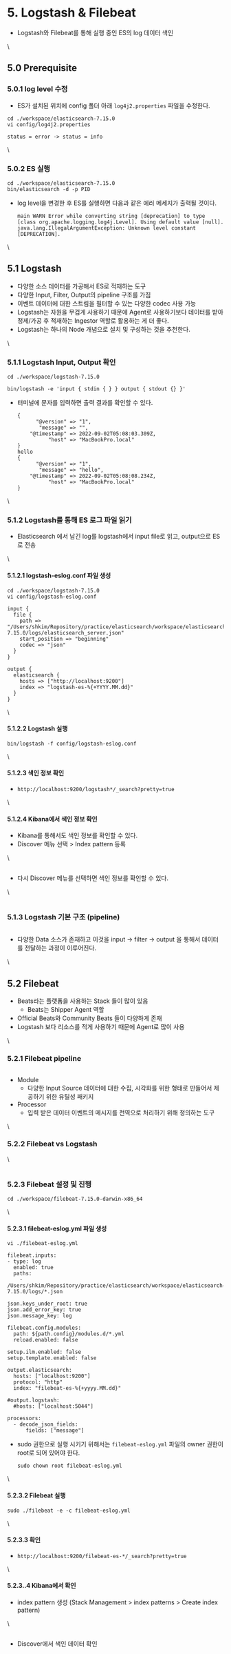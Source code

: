 # 5. Logstash & Filebeat

* Logstash와 Filebeat를 통해 실행 중인 ES의 log 데이터 색인

\


## 5.0 Prerequisite

### 5.0.1 log level 수정

* ES가 설치된 위치에 config 폴더 아래 `log4j2.properties` 파일을 수정한다.

```
cd ./workspace/elasticsearch-7.15.0
vi config/log4j2.properties

status = error -> status = info
```

\


### 5.0.2 ES 실행

```
cd ./workspace/elasticsearch-7.15.0
bin/elasticsearch -d -p PID
```

*   log level을 변경한 후 ES를 실행하면 다음과 같은 에러 메세지가 출력될 것이다.

    ```
    main WARN Error while converting string [deprecation] to type [class org.apache.logging.log4j.Level]. Using default value [null]. java.lang.IllegalArgumentException: Unknown level constant [DEPRECATION].
    ```

\


## 5.1 Logstash

* 다양한 소스 데이터를 가공해서 ES로 적재하는 도구
* 다양한 Input, Filter, Output의 pipeline 구조를 가짐
* 이벤트 데이터에 대한 스트림을 필터할 수 있는 다양한 codec 사용 가능
* Logstash는 자원을 무겁게 사용하기 때문에 Agent로 사용하기보다 데이터를 받아 정제/가공 후 적재하는 Ingestor 역할로 활용하는 게 더 좋다.
* Logstash는 하나의 Node 개념으로 설치 및 구성하는 것을 추천한다.

\


### 5.1.1 Logstash Input, Output 확인

```
cd ./workspace/logstash-7.15.0

bin/logstash -e 'input { stdin { } } output { stdout {} }'
```

*   터미널에 문자를 입력하면 출력 결과를 확인할 수 있다.

    ```
    {
          "@version" => "1",
           "message" => "",
        "@timestamp" => 2022-09-02T05:08:03.309Z,
              "host" => "MacBookPro.local"
    }
    hello
    {
          "@version" => "1",
           "message" => "hello",
        "@timestamp" => 2022-09-02T05:08:08.234Z,
              "host" => "MacBookPro.local"
    }
    ```

\


### 5.1.2 Logstash를 통해 ES 로그 파일 읽기

* Elasticsearch 에서 남긴 log를 logstash에서 input file로 읽고, output으로 ES로 전송

\


#### 5.1.2.1 logstash-eslog.conf 파일 생성

```
cd ./workspace/logstash-7.15.0
vi config/logstash-eslog.conf
```

```
input {
  file {
    path => "/Users/shkim/Repository/practice/elasticsearch/workspace/elasticsearch-7.15.0/logs/elasticsearch_server.json"
    start_position => "beginning"
    codec => "json"
  }
}

output {
  elasticsearch {
    hosts => ["http://localhost:9200"]
    index => "logstash-es-%{+YYYY.MM.dd}"
  }
}
```

\


#### 5.1.2.2 Logstash 실행

```
bin/logstash -f config/logstash-eslog.conf
```

\


#### 5.1.2.3 색인 정보 확인

* `http://localhost:9200/logstash*/_search?pretty=true`

\


#### 5.1.2.4 Kibana에서 색인 정보 확인

* Kibana를 통해서도 색인 정보를 확인할 수 있다.
* Discover 메뉴 선택 > Index pattern 등록

\


<figure><img src="../_images/ch01/05/ch01-05_001.png" alt=""><figcaption></figcaption></figure>

* 다시 Discover 메뉴를 선택하면 색인 정보를 확인할 수 있다.

\


<figure><img src="../_images/ch01/05/ch01-05_003.png" alt=""><figcaption></figcaption></figure>

### 5.1.3 Logstash 기본 구조 (pipeline)

<figure><img src="../_images/ch01/05/ch01-05_004.png" alt=""><figcaption></figcaption></figure>

* 다양한 Data 소스가 존재하고 이것을 input -> filter -> output 을 통해서 데이터를 전달하는 과정이 이루어진다.

\


## 5.2 Filebeat

* Beats라는 플랫폼을 사용하는 Stack 들이 많이 있음
  * Beats는 Shipper Agent 역할
* Official Beats와 Community Beats 들이 다양하게 존재
* Logstash 보다 리소스를 적게 사용하기 때문에 Agent로 많이 사용

\


### 5.2.1 Filebeat pipeline

<figure><img src="../_images/ch01/05/ch01-05_005.png" alt=""><figcaption></figcaption></figure>

* Module
  * 다양한 Input Source 데이터에 대한 수집, 시각화를 위한 형태로 만들어서 제공하기 위한 유틸성 패키지
* Processor
  * 입력 받은 데이터 이벤트의 메시지를 전역으로 처리하기 위해 정의하는 도구

\


### 5.2.2 Filebeat vs Logstash

\


<figure><img src="../_images/ch01/05/ch01-05_006.png" alt=""><figcaption></figcaption></figure>

### 5.2.3 Filebeat 설정 및 진행

```
cd ./workspace/filebeat-7.15.0-darwin-x86_64
```

\


#### 5.2.3.1 filebeat-eslog.yml 파일 생성

```
vi ./filebeat-eslog.yml
```

```
filebeat.inputs:
- type: log
  enabled: true
  paths:
    - /Users/shkim/Repository/practice/elasticsearch/workspace/elasticsearch-7.15.0/logs/*.json

json.keys_under_root: true
json.add_error_key: true
json.message_key: log

filebeat.config.modules:
  path: ${path.config}/modules.d/*.yml
  reload.enabled: false

setup.ilm.enabled: false
setup.template.enabled: false

output.elasticsearch:
  hosts: ["localhost:9200"]
  protocol: "http"
  index: "filebeat-es-%{+yyyy.MM.dd}"

#output.logstash:
  #hosts: ["localhost:5044"]

processors:
  - decode_json_fields:
      fields: ["message"]
```

*   sudo 권한으로 실행 시키기 위해서는 `filebeat-eslog.yml` 파일의 owner 권한이 root로 되어 있어야 한다.

    ```
    sudo chown root filebeat-eslog.yml
    ```

\


#### 5.2.3.2 Filebeat 실행

```
sudo ./filebeat -e -c filebeat-eslog.yml
```

\


#### 5.2.3.3 확인

* `http://localhost:9200/filebeat-es-*/_search?pretty=true`

\


#### 5.2.3..4 Kibana에서 확인

* index pattern 생성 (Stack Management > index patterns > Create index pattern)

\


<figure><img src="../_images/ch01/05/ch01-05_007.png" alt=""><figcaption></figcaption></figure>

* Discover에서 색인 데이터 확인

<figure><img src="../_images/ch01/05/ch01-05_008.png" alt=""><figcaption></figcaption></figure>
